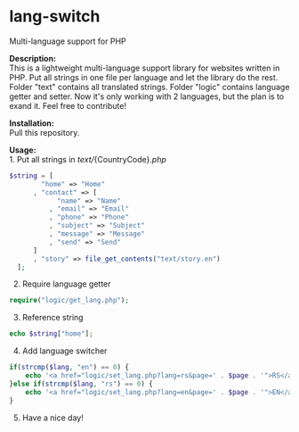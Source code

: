 # lang-switch
Multi-language support for PHP

<b>Description:</b><br/>
	This is a lightweight multi-language support library for websites written in PHP. Put all strings in one file per language and let the library do the rest. Folder "text" contains all translated strings. Folder "logic" contains language getter and setter. Now it's only working with 2 languages, but the plan is to exand it. Feel free to contribute!

<b>Installation:</b><br/>
  Pull this repository.
  
<b>Usage:</b><br/>
	1. Put all strings in <i>text/</i>{CountryCode}<i>.php</i><br/>
  ```php
  $string = [
          "home" => "Home"
        , "contact" => [
              "name" => "Name"
            , "email" => "Email"
            , "phone" => "Phone"
            , "subject" => "Subject"
            , "message" => "Message"
            , "send" => "Send"
        ]
        , "story" => file_get_contents("text/story.en")
    ];
  ```
  
  2. Require language getter<br/>
  
  ```php
  require("logic/get_lang.php"); 
  ```
  
  3. Reference string
  ```php
  echo $string["home"];
  ```
  
  4. Add language switcher
  ```php
  if(strcmp($lang, "en") == 0) {
      echo '<a href="logic/set_lang.php?lang=rs&page=' . $page . '">RS</a>';
  }else if(strcmp($lang, "rs") == 0) {
      echo '<a href="logic/set_lang.php?lang=en&page=' . $page . '">EN</a>';                   
  }
  ```
  
5. Have a nice day!
